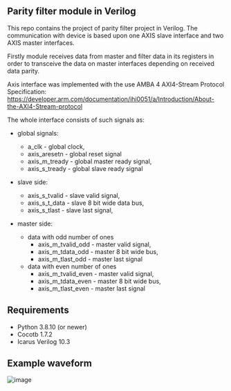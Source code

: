 ## Parity filter module in Verilog 

This repo contains the project of parity filter project in Verilog. The communication with device is based upon one AXIS slave interface and two AXIS master interfaces. 

Firstly module receives data from master and filter data in its registers in order to transceive the data on master interfaces depending on received data parity.

Axis interface was implemented with the use AMBA 4 AXI4-Stream Protocol Specification: 
<https://developer.arm.com/documentation/ihi0051/a/Introduction/About-the-AXI4-Stream-protocol>

The whole interface consists of such signals as:
- global signals:
  - a_clk - global clock,
  - axis_aresetn - global reset signal
  - axis_m_tready - global master ready signal, 
  - axis_s_tready - global slave ready signal

- slave side:
  - axis_s_tvalid - slave valid signal,
  - axis_s_t_data - slave 8 bit wide data bus,
  - axis_s_tlast - slave last signal,

- master side:
  - data with odd number of ones 
    - axis_m_tvalid_odd - master valid signal,
    - axis_m_tdata_odd - master 8 bit wide bus,
    - axis_m_tlast_odd - master last signal
  - data with even number of ones 
    - axis_m_tvalid_even - master valid signal,
    - axis_m_tdata_even - master 8 bit wide bus,
    - axis_m_tlast_even - master last signal


## Requirements
  - Python 3.8.10 (or newer)
  - Cocotb 1.7.2
  - Icarus Verilog 10.3 

## Example waveform
![image](https://user-images.githubusercontent.com/56771910/233341673-f71787b5-589c-47cd-be81-d87eb89216f9.png)

